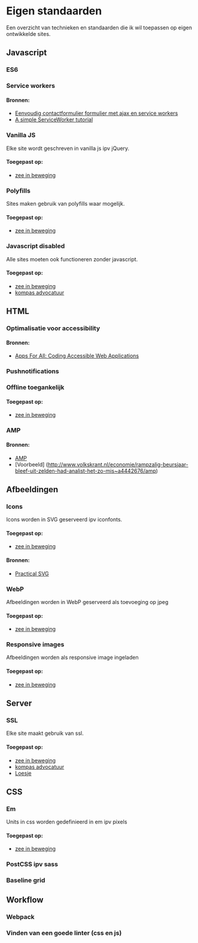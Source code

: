 # Eigen standaarden

Een overzicht van technieken en standaarden die ik wil toepassen op eigen ontwikkelde sites.

## Javascript
### ES6

### Service workers
#### Bronnen:
* [Eenvoudig contactformulier formulier met ajax en service workers](https://justmarkup.com/log/2016/10/enhancing-a-comment-form/)
* [A simple ServiceWorker tutorial](https://github.com/jakearchibald/simple-serviceworker-tutorial)

### Vanilla JS
Elke site wordt geschreven in vanilla js ipv jQuery.
#### Toegepast op:
* [zee in beweging](https://zeeinbeweging.nl/)

### Polyfills
Sites maken gebruik van polyfills waar mogelijk.
#### Toegepast op:
* [zee in beweging](https://zeeinbeweging.nl/)

### Javascript disabled
Alle sites moeten ook functioneren zonder javascript.
#### Toegepast op:
* [zee in beweging](https://zeeinbeweging.nl/)
* [kompas advocatuur](http://kompas-advocatuur.nl/)

## HTML
### Optimalisatie voor accessibility
#### Bronnen:
* [Apps For All: Coding Accessible Web Applications](https://shop.smashingmagazine.com/products/apps-for-all)

### Pushnotifications

### Offline toegankelijk
#### Toegepast op:
* [zee in beweging](https://zeeinbeweging.nl/)

### AMP
#### Bronnen:
* [AMP](https://www.ampproject.org/)
* [Voorbeeld] (http://www.volkskrant.nl/economie/rampzalig-beursjaar-bleef-uit-zelden-had-analist-het-zo-mis~a4442676/amp)

## Afbeeldingen
### Icons
Icons worden in SVG geserveerd ipv iconfonts.  
#### Toegepast op:
* [zee in beweging](https://zeeinbeweging.nl/)  

#### Bronnen:
* [Practical SVG](https://abookapart.com/products/practical-svg)

### WebP
Afbeeldingen worden in WebP geserveerd als toevoeging op jpeg
#### Toegepast op:
* [zee in beweging](https://zeeinbeweging.nl/)

### Responsive images
Afbeeldingen worden als responsive image ingeladen
#### Toegepast op:
* [zee in beweging](https://zeeinbeweging.nl/)

## Server

### SSL
Elke site maakt gebruik van ssl.
#### Toegepast op:
* [zee in beweging](https://zeeinbeweging.nl/)
* [kompas advocatuur](http://kompas-advocatuur.nl/)
* [Loesje](http://www.loesje.nl/)

## CSS
### Em
Units in css worden gedefinieerd in em ipv pixels
#### Toegepast op:
* [zee in beweging](https://zeeinbeweging.nl/)

### PostCSS ipv sass

### Baseline grid

## Workflow
### Webpack
### Vinden van een goede linter (css en js)
